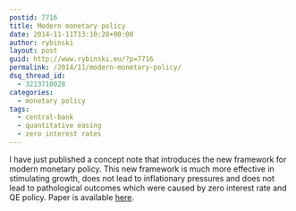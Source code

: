 ```yaml
---
postid: 7716
title: Modern monetary policy
date: 2014-11-11T13:10:28+00:00
author: rybinski
layout: post
guid: http://www.rybinski.eu/?p=7716
permalink: /2014/11/modern-monetary-policy/
dsq_thread_id:
  - 3213710028
categories:
  - monetary policy
tags:
  - central-bank
  - quantitative easing
  - zero interest rates
---
```

I have just published a concept note that introduces the new framework for modern monetary policy. This new framework is much more effective in stimulating growth, does not lead to inflationary pressures and does not lead to pathological outcomes which were caused by zero interest rate and QE policy. Paper is available [here](http://papers.ssrn.com/sol3/papers.cfm?abstract_id=2519210).
